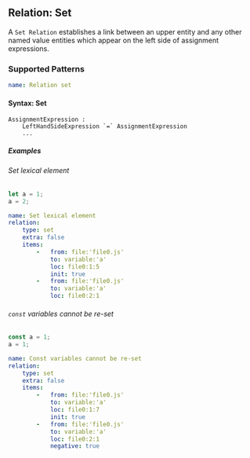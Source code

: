## Relation: Set

A `Set Relation` establishes a link between an upper entity and
any other named value entities which appear on the left side of
assignment expressions.

### Supported Patterns

```yaml
name: Relation set
```

#### Syntax: Set

```text
AssignmentExpression :
    LeftHandSideExpression `=` AssignmentExpression
    ...
```

##### Examples

###### Set lexical element

```js
let a = 1;
a = 2;
```

```yaml
name: Set lexical element
relation:
    type: set
    extra: false
    items:
        -   from: file:'file0.js'
            to: variable:'a'
            loc: file0:1:5
            init: true
        -   from: file:'file0.js'
            to: variable:'a'
            loc: file0:2:1
```

###### `const` variables cannot be re-set

```js
const a = 1;
a = 1;
```

```yaml
name: Const variables cannot be re-set
relation:
    type: set
    extra: false
    items:
        -   from: file:'file0.js'
            to: variable:'a'
            loc: file0:1:7
            init: true
        -   from: file:'file0.js'
            to: variable:'a'
            loc: file0:2:1
            negative: true
```

